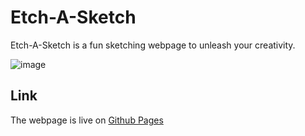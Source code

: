 # Etch-A-Sketch
Etch-A-Sketch is a fun sketching webpage to unleash your creativity.

![image](https://github.com/shreshthUnderscore/Etch-A-Sketch/assets/88784050/12632c31-de7c-4133-85de-0b97ade3161b)

## Link
The webpage is live on [Github Pages](https://shreshthunderscore.github.io/Etch-A-Sketch/)
